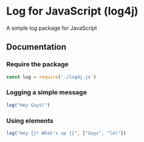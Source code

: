 # Log for JavaScript (log4j)
A simple log package for JavaScript

## Documentation
### Require the package
```js
const log = require('./log4j.js')
```

### Logging a simple message
```js
log("Hey Guys!")
```

### Using elements
```js
log("Hey {}! What's up {}", ["Guys", "lol"])
```
